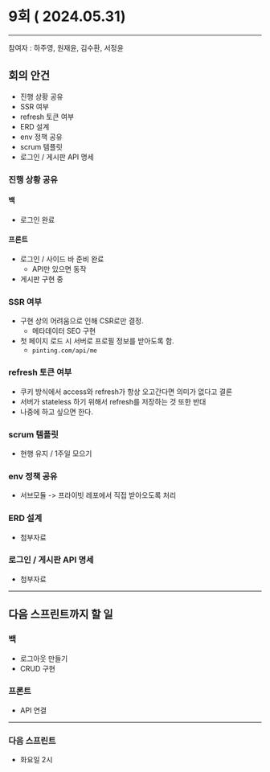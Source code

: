 # 9회 ( 2024.05.31)

---

참여자 : 하주영, 원재윤, 김수환, 서정윤

## 회의 안건

- 진행 상황 공유
- SSR 여부
- refresh 토큰 여부
- ERD 설계
- env 정책 공유
- scrum 템플릿
- 로그인 / 게시판 API 명세
### 진행 상황 공유
#### 백
- 로그인 완료
#### 프론트
- 로그인 / 사이드 바 준비 완료
	- API만 있으면 동작
- 게시판 구현 중
### SSR 여부
- 구현 상의 어려움으로 인해 CSR로만 결정.
	- 메타데이터 SEO 구현
- 첫 페이지 로드 시 서버로 프로필 정보를 받아도록 함.
	- `pinting.com/api/me`
### refresh 토큰 여부
- 쿠키 방식에서 access와 refresh가 항상 오고간다면 의미가 없다고 결론
- 서버가 stateless 하기 위해서 refresh를 저장하는 것 또한 반대
- 나중에 하고 싶으면 한다.
### scrum 템플릿
- 현행 유지 / 1주일 모으기
### env 정책 공유
- 서브모듈 -> 프라이빗 레포에서 직접 받아오도록 처리
### ERD 설계
- 첨부자료
### 로그인 / 게시판 API 명세
- 첨부자료

---
## 다음 스프린트까지 할 일
### 백
- 로그아웃 만들기
- CRUD 구현
### 프론트
- API 연결

---
### 다음 스프린트
- 화요일 2시